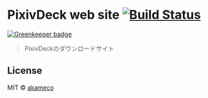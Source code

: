 # PixivDeck web site [![Build Status](https://travis-ci.org/akameco/PixivDeck-web.svg?branch=master)](https://travis-ci.org/akameco/PixivDeck-web)

[![Greenkeeper badge](https://badges.greenkeeper.io/akameco/PixivDeck-web.svg)](https://greenkeeper.io/)

> PixivDeckのダウンロードサイト

## License

MIT © [akameco](http://akameco.github.io)
